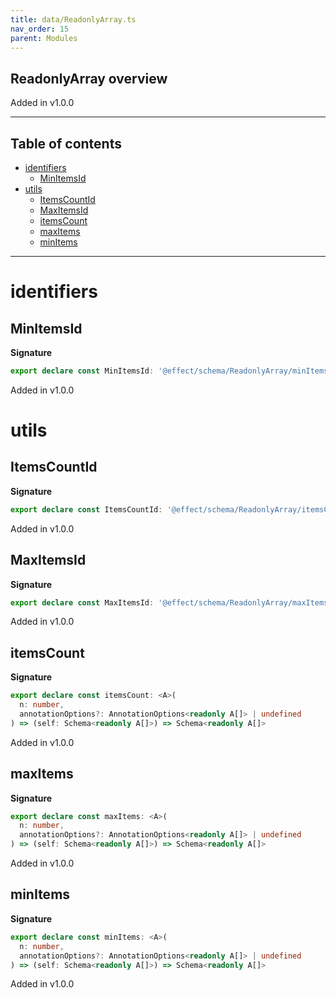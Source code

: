 ```yaml
---
title: data/ReadonlyArray.ts
nav_order: 15
parent: Modules
---
```


## ReadonlyArray overview

Added in v1.0.0

---

<h2 class="text-delta">Table of contents</h2>

- [identifiers](#identifiers)
  - [MinItemsId](#minitemsid)
- [utils](#utils)
  - [ItemsCountId](#itemscountid)
  - [MaxItemsId](#maxitemsid)
  - [itemsCount](#itemscount)
  - [maxItems](#maxitems)
  - [minItems](#minitems)

---

# identifiers

## MinItemsId

**Signature**

```ts
export declare const MinItemsId: '@effect/schema/ReadonlyArray/minItems'
```

Added in v1.0.0

# utils

## ItemsCountId

**Signature**

```ts
export declare const ItemsCountId: '@effect/schema/ReadonlyArray/itemsCount'
```

Added in v1.0.0

## MaxItemsId

**Signature**

```ts
export declare const MaxItemsId: '@effect/schema/ReadonlyArray/maxItems'
```

Added in v1.0.0

## itemsCount

**Signature**

```ts
export declare const itemsCount: <A>(
  n: number,
  annotationOptions?: AnnotationOptions<readonly A[]> | undefined
) => (self: Schema<readonly A[]>) => Schema<readonly A[]>
```

Added in v1.0.0

## maxItems

**Signature**

```ts
export declare const maxItems: <A>(
  n: number,
  annotationOptions?: AnnotationOptions<readonly A[]> | undefined
) => (self: Schema<readonly A[]>) => Schema<readonly A[]>
```

Added in v1.0.0

## minItems

**Signature**

```ts
export declare const minItems: <A>(
  n: number,
  annotationOptions?: AnnotationOptions<readonly A[]> | undefined
) => (self: Schema<readonly A[]>) => Schema<readonly A[]>
```

Added in v1.0.0
